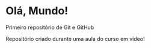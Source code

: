 # Olá, Mundo!
Primeiro repositório de Git e GitHub


Repositório criado durante uma aula do curso em vídeo!
